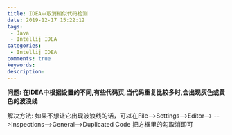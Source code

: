 ```yaml
---
title: IDEA中取消相似代码检测
date: 2019-12-17 15:22:12
tags: 
 - Java
 - Intellij IDEA
categories:
 - Intellij IDEA
comments: true
keywords: 
description: 
---
```


**问题:
  在IDEA中根据设置的不同,有些代码页,当代码重复比较多时,会出现灰色或黄色的波浪线**

  解决方法:
  如果不想让它出现波浪线的话，可以在File-->Settings-->Editor-->
-->Inspections-->General-->Duplicated Code  把方框里的勾取消即可


